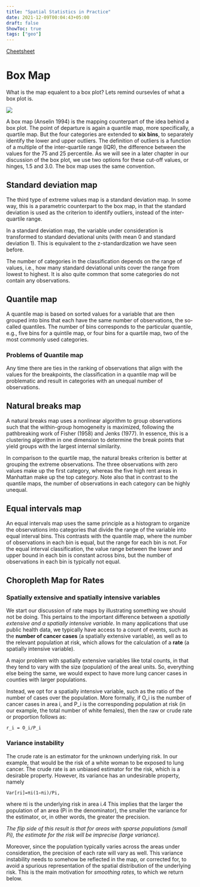 ```yaml
---
title: "Spatial Statistics in Practice"
date: 2021-12-09T00:04:43+05:00
draft: false
ShowToc: true
tags: ["geo"]
---
```


[Cheetsheet](https://geodacenter.github.io/cheatsheet.html)

# Box Map

What is the map equalent to a box plot? Lets remind oursevles of what a box plot is.

![](../../posts-assets/000-box-plot.png)

A box map (Anselin 1994) is the mapping counterpart of the idea behind a box plot. The point of departure is again a quantile map, more specifically, a quartile map. But the four categories are extended to **six bins**, to separately identify the lower and upper outliers. The definition of outliers is a function of a multiple of the inter-quartile range (IQR), the difference between the values for the 75 and 25 percentile. As we will see in a later chapter in our discussion of the box plot, we use two options for these cut-off values, or hinges, 1.5 and 3.0. The box map uses the same convention.


## Standard deviation map
The third type of extreme values map is a standard deviation map. In some way, this is a parametric counterpart to the box map, in that the standard deviation is used as the criterion to identify outliers, instead of the inter-quartile range.

In a standard deviation map, the variable under consideration is transformed to standard deviational units (with mean 0 and standard deviation 1). This is equivalent to the z-standardization we have seen before.

The number of categories in the classification depends on the range of values, i.e., how many standard deviational units cover the range from lowest to highest. It is also quite common that some categories do not contain any observations.


## Quantile map

A quantile map is based on sorted values for a variable that are then grouped into bins that each have the same number of observations, the so-called quantiles. The number of bins corresponds to the particular quantile, e.g., five bins for a quintile map, or four bins for a quartile map, two of the most commonly used categories.

### Problems of Quantile map

Any time there are ties in the ranking of observations that align with the values for the breakpoints, the classification in a quantile map will be problematic and result in categories with an unequal number of observations.

## Natural breaks map

A natural breaks map uses a nonlinear algorithm to group observations such that the within-group homogeneity is maximized, following the pathbreaking work of Fisher (1958) and Jenks (1977). In essence, this is a clustering algorithm in one dimension to determine the break points that yield groups with the largest internal similarity.

In comparison to the quartile map, the natural breaks criterion is better at grouping the extreme observations. The three observations with zero values make up the first category, whereas the five high rent areas in Manhattan make up the top category. Note also that in contrast to the quantile maps, the number of observations in each category can be highly unequal.

## Equal intervals map

An equal intervals map uses the same principle as a histogram to organize the observations into categories that divide the range of the variable into equal interval bins. This contrasts with the quantile map, where the number of observations in each bin is equal, but the range for each bin is not. For the equal interval classification, the value range between the lower and upper bound in each bin is constant across bins, but the number of observations in each bin is typically not equal.


## Choropleth Map for Rates
### Spatially extensive and spatially intensive variables

We start our discussion of rate maps by illustrating something we should not be doing. This pertains to the important difference between a *spatially extensive and a spatially intensive variable*. In many applications that use public health data, we typically have access to a count of events, such as the **number of cancer cases** (a spatially extensive variable), as well as to the relevant population at risk, which allows for the calculation of a **rate** (a spatially intensive variable).


A major problem with spatially extensive variables like total counts, in that they tend to vary with the size (population) of the areal units. So, everything else being the same, we would expect to have more lung cancer cases in counties with larger populations.


Instead, we opt for a spatially intensive variable, such as the ratio of the number of cases over the population. More formally, if O_i is the number of cancer cases in area i, and P_i is the corresponding population at risk (in our example, the total number of white females), then the raw or crude rate or proportion follows as:

`r_i = O_i/P_i`

### Variance instability

The crude rate is an estimator for the unknown underlying risk. In our example, that would be the risk of a white woman to be exposed to lung cancer. The crude rate is an unbiased estimator for the risk, which is a desirable property. However, its variance has an undesirable property, namely

`Var[ri]=πi(1−πi)/Pi,`

where πi is the underlying risk in area i.4 This implies that the larger the population of an area (Pi in the denominator), the smaller the variance for the estimator, or, in other words, the greater the precision.

*The flip side of this result is that for areas with sparse populations (small Pi), the estimate for the risk will be imprecise (large variance).*

Moreover, since the population typically varies across the areas under consideration, the precision of each rate will vary as well. This variance instability needs to somehow be reflected in the map, or corrected for, to avoid a spurious representation of the spatial distribution of the underlying risk. This is the main motivation for *smoothing rates*, to which we return below.

